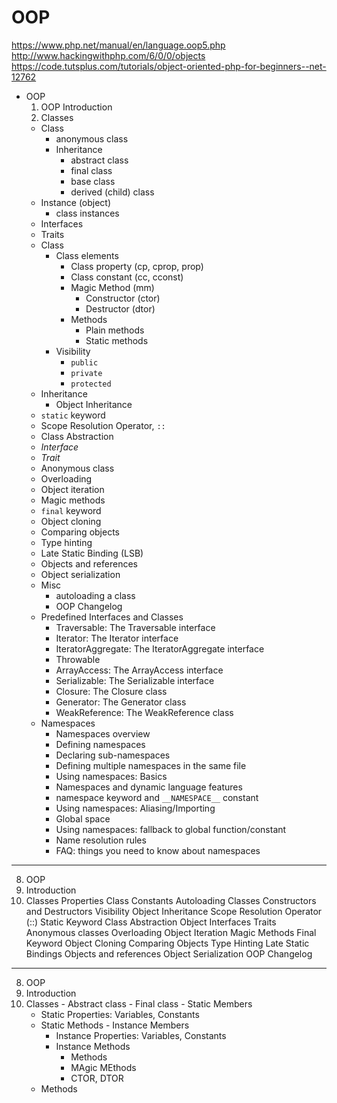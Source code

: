 # OOP

https://www.php.net/manual/en/language.oop5.php
http://www.hackingwithphp.com/6/0/0/objects
https://code.tutsplus.com/tutorials/object-oriented-php-for-beginners--net-12762


* OOP
  1. OOP Introduction
  2. Classes
    - Class
      - anonymous class
      - Inheritance
        - abstract class
        - final class
        - base class
        - derived (child) class
    - Instance (object)
      - class instances
    - Interfaces
    - Traits
  - Class
    - Class elements
      - Class property (cp, cprop, prop)
      - Class constant (cc, cconst)
      - Magic Method (mm)
        - Constructor (ctor)
        - Destructor (dtor)
      - Methods
        - Plain methods
        - Static methods
    - Visibility
      - `public`
      - `private`
      - `protected`
  - Inheritance
    - Object Inheritance
  - `static` keyword
  - Scope Resolution Operator, `::`
  - Class Abstraction
  - *Interface*
  - *Trait*
  - Anonymous class
  - Overloading
  - Object iteration
  - Magic methods
  - `final` keyword
  - Object cloning
  - Comparing objects
  - Type hinting
  - Late Static Binding (LSB)
  - Objects and references
  - Object serialization
  * Misc
    - autoloading a class
    - OOP Changelog
  * Predefined Interfaces and Classes
    - Traversable:        The Traversable interface
    - Iterator:           The Iterator interface
    - IteratorAggregate:  The IteratorAggregate interface
    - Throwable
    - ArrayAccess:        The ArrayAccess interface
    - Serializable:       The Serializable interface
    - Closure:            The Closure class
    - Generator:          The Generator class
    - WeakReference:      The WeakReference class
  * Namespaces
    - Namespaces overview
    - Defining namespaces
    - Declaring sub-namespaces
    - Defining multiple namespaces in the same file
    - Using namespaces: Basics
    - Namespaces and dynamic language features
    - namespace keyword and `__NAMESPACE__` constant
    - Using namespaces: Aliasing/Importing
    - Global space
    - Using namespaces: fallback to global function/constant
    - Name resolution rules
    - FAQ: things you need to know about namespaces

---

8. OOP
  1. Introduction
  2. Classes
  Properties
  Class Constants
  Autoloading Classes
  Constructors and Destructors
  Visibility
  Object Inheritance
  Scope Resolution Operator (::)
  Static Keyword
  Class Abstraction
  Object Interfaces
  Traits
  Anonymous classes
  Overloading
  Object Iteration
  Magic Methods
  Final Keyword
  Object Cloning
  Comparing Objects
  Type Hinting
  Late Static Bindings
  Objects and references
  Object Serialization
  OOP Changelog

---

8. OOP
  1. Introduction
  2. Classes
    - Abstract class
    - Final class
    - Static Members
      - Static Properties: Variables, Constants
      - Static Methods
    - Instance Members
        - Instance Properties: Variables, Constants
        - Instance Methods
          - Methods
          - MAgic MEthods
          - CTOR, DTOR
      - Methods
